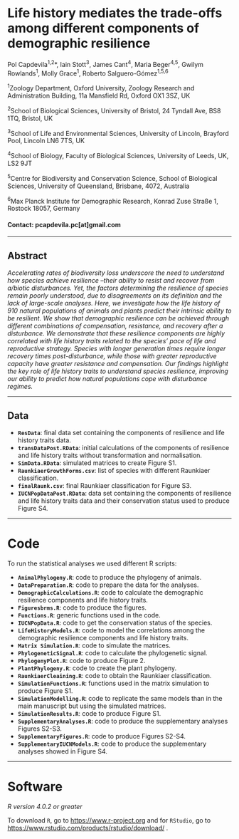 # Life history mediates the trade-offs among different components of demographic resilience

Pol Capdevila<sup>1,2</sup>*, Iain Stott<sup>3</sup>, James Cant<sup>4</sup>, Maria Beger<sup>4,5</sup>, Gwilym Rowlands<sup>1</sup>, Molly Grace<sup>1</sup>, Roberto Salguero-Gómez<sup>1,5,6</sup>
 
<sup>1</sup>Zoology Department, Oxford University, Zoology Research and Administration Building, 11a Mansfield Rd, Oxford OX1 3SZ, UK

 <sup>2</sup>School of Biological Sciences, University of Bristol, 24 Tyndall Ave, BS8 1TQ, Bristol, UK 
 
 <sup>3</sup>School of Life and Environmental Sciences, University of Lincoln, Brayford Pool, Lincoln LN6 7TS, UK
 
 <sup>4</sup>School of Biology, Faculty of Biological Sciences, University of Leeds, UK, LS2 9JT
 
 <sup>5</sup>Centre for Biodiversity and Conservation Science, School of Biological Sciences, University of Queensland, Brisbane, 4072, Australia
 
 <sup>6</sup>Max Planck Institute for Demographic Research, Konrad Zuse Straße 1, Rostock 18057, Germany

#### Contact: pcapdevila.pc[at]gmail.com

---

## Abstract

_Accelerating rates of biodiversity loss underscore the need to understand how species achieve resilience –their ability to resist and recover from a/biotic disturbances. Yet, the factors determining the resilience of species remain poorly understood, due to disagreements on its definition and the lack of large-scale analyses. Here, we investigate how the life history of 910 natural populations of animals and plants predict their intrinsic ability to be resilient. We show that demographic resilience can be achieved through different combinations of compensation, resistance, and recovery after a disturbance. We demonstrate that these resilience components are highly correlated with life history traits related to the species’ pace of life and reproductive strategy. Species with longer generation times require longer recovery times post-disturbance, while those with greater reproductive capacity have greater resistance and compensation. Our findings highlight the key role of life history traits to understand species resilience, improving our ability to predict how natural populations cope with disturbance regimes._

---

## Data

- __`ResData`__: final data set containing the components of resilience and life history traits data. 
- __`transDataPost.RData`__: initial calculations of the components of resilience and life history traits without transformation and normalisation. 
- __`SimData.RData`__: simulated matrices to create Figure S1.  
- __`RaunkiaerGrowthForms.csv`__: list of species with different Raunkiaer classification.
- __`finalRaunk.csv`__: final Raunkiaer classification for Figure S3.
- __`IUCNPopDataPost.RData`__: data set containing the components of resilience and life history traits data and their conservation status used to produce Figure S4.  

---

# Code

To run the statistical analyses we used different R scripts: 

- __`AnimalPhylogeny.R`__: code to produce the phylogeny of animals.
- __`DataPreparation.R`__: code to prepare the data for the analyses.
- __`DemographicCalculations.R`__: code to calculate the demographic resilience components and life history traits. 
- __`Figuresbrms.R`__: code to produce the figures. 
- __`Functions.R`__: generic functions used in the code.
- __`IUCNPopData.R`__: code to get the conservation status of the species.
- __`LifeHistoryModels.R`__: code to model the correlations among the demographic resilience components and life history traits. 
- __`Matrix Simulation.R`__: code to simulate the matrices. 
- __`PhylogeneticSignal.R`__: code to calculate the phylogenetic signal.
- __`PhylogenyPlot.R`__: code to produce Figure 2.
- __`PlantPhylogeny.R`__: code to create the plant phylogeny. 
- __`RaunkiaerCleaining.R`__: code to obtain the Raunkiaer classification. 
- __`SimulationFunctions.R`__: functions used in the matrix simulation to produce Figure S1.
- __`SimulationModelling.R`__: code to replicate the same models than in the main manuscript but using the simulated matrices.
- __`SimulationResults.R`__: code to produce Figure S1. 
- __`SupplementaryAnalyses.R`__: code to produce the supplementary analyses Figures S2-S3. 
- __`SupplementaryFigures.R`__: code to produce Figures S2-S4. 
- __`SupplementaryIUCNModels.R`__: code to produce the supplementary analyses showed in Figure S4. 

 
---

# Software

_R version 4.0.2 or greater_

To download `R`, go to https://www.r-project.org and for `RStudio`, go to https://www.rstudio.com/products/rstudio/download/ .


